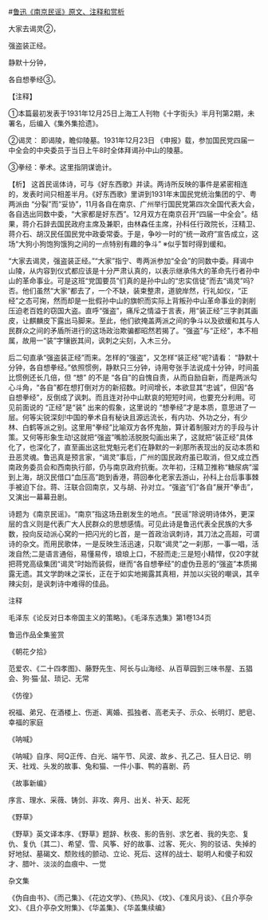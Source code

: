 #[鲁迅《南京民谣》原文、注释和赏析](https://www.vrrw.net/wx/9316.html)

大家去谒灵②，

强盗装正经。

静默十分钟，

各自想拳经③。

【注释】

①本篇最初发表于1931年12月25日上海工人刊物《十字街头》半月刊第2期，未署名，后编入《集外集拾遗》。

②谒灵： 即谒陵，瞻仰陵墓。1931年12月23日 《申报》载，参加国民党四届一中全会的中央委员于当日上午8时全体拜谒孙中山的陵墓。

③拳经：拳术。这里指阴谋诡计。



【析】 这首民谣体诗，可与《好东西歌》并读。两诗所反映的事件是紧密相连的，发表时间只相差半月。《好东西歌》里讲到1931年末国民党统治集团的宁、粤两派由 “分裂”而“妥协”，11月各自在南京、广州举行国民党第四次全国代表大会，各自选出同数中委，“大家都是好东西”。12月双方在南京召开“四届一中全会”。结果，蒋介石辞去国民政府主席及兼职，由林森任主席，孙科任行政院长，汪精卫、蒋介石、胡汉民任国民党中政委常委。于是，争吵一时的“统一政府”宣告成立，这场“大狗小狗饱狗饿狗之间的一点特别有趣的争斗” ※似乎暂时得到缓和。

“大家去谒灵，强盗装正经。”“大家”指宁、粤两派参加“全会”的同数中委。拜谒中山陵，从内容到仪式都应该是十分严肃认真的，以表示继承伟大的革命先行者孙中山的革命事业。可是这班“党国要员”们真的是孙中山的“忠实信徒”而去“谒灵”吗?否。他们虽然“大家”都去了，一个不缺，装束整肃，道貌岸然，行礼如仪，“正经”之态可掬，然而却是一批假孙中山的旗帜而实际上背叛孙中山革命事业的剥削压迫老百姓的窃国大盗。直呼“强盗”，痛斥之情溢于言表，用“装正经”三字剥其画皮，让麒麟皮下露出马脚来。至此，他们欲掩盖两派之间的争斗以及欲缓和其与人民群众之间的矛盾所进行的这场政治欺骗都昭然若揭了。“强盗”与“正经”，本不相属，故用一“装”字镶嵌其间，讽刺之尖刻，入木三分。

后二句直承“强盗装正经”而来。怎样的“强盗”，又怎样“装正经”呢?请看： “静默十分钟，各自想拳经。”依照惯例，静默只三分钟，诗用夸张手法说成十分钟，时间虽比惯例还长几倍，但 “想” 的不是 “各自”的自愧自责，从而自励自新，而是两派勾心斗角，“各自”都在想打倒对方的新招数。时间增长，本欲显其“忠诚”，但因“各自想拳经”，反倒成了讽刺。而且连对孙中山默哀的短短时间，也要充分利用。可见前面说的 “正经”是“装” 出来的假象，这里说的 “想拳经”才是本质，意思进了一层。何等尖锐深刻!中国的拳术自有秘诀且源远流长，有内功、外功之分，有少林、白鹤等派之别。这里用“拳经”比喻双方各怀鬼胎，算计着制服对方的手段与计策。又何等形象生动!这就把“强盗”嘴脸活脱脱勾画出来了，这就把“装正经”具体化了，也深化了，直至画出这批党魁元老们在静默的一刹那所表现出的反动本质和丑恶灵魂。鲁迅真是预言家，“谒灵”事后，广州的国民政府虽已取消，但又成立西南政务委员会和西南执行部，仍与南京政府抗衡。次年初，汪精卫推称“糖尿病”溜到上海，胡汉民借口“血压高”跑到香港，蒋回奉化老家去游山，孙科上台后事事棘手被迫下台。蒋、汪联合回南京，又与胡、孙对立。“强盗”们“各自”展开“拳击”，又演出一幕幕丑剧。

诗题为《南京民谣》。“南京”指这场丑剧发生的地点。“民谣”除说明诗体外，更深层的含义则是代表广大人民群众的思想感情。可见此诗是鲁迅代表全民族的大多数，投向反动派心窝的一把闪光的匕首，是一首政治讽刺诗，其刀法之高超，可谓诗的杂文。而用民歌体，一是反映生活迅速，只取“谒灵”之一刹那，一事一唱，活泼自然;二是语言通俗，易懂易传，琅琅上口，不胫而走;三是短小精悍，仅20字就把蒋党高级集团“谒灵”时始而装假，继而“各自想拳经”的虚伪丑恶的“强盗”本质揭露无遗。其文学韵味之深长，正在于如实地揭露其真相，并加以尖锐的嘲讽，其辛辣尖刻，是讽刺诗中难得的佳品。

注释

毛泽东《论反对日本帝国主义的策略》。《毛泽东选集》第1卷134页

鲁迅作品全集鉴赏

《朝花夕拾》

范爱农、《二十四孝图》、藤野先生、阿长与山海经、从百草园到三味书屋、五猖会、狗·猫·鼠、琐记、无常

《仿徨》

祝福、弟兄、在酒楼上、伤逝、离婚、孤独者、高老夫子、示众、长明灯、肥皂、幸福的家庭

《呐喊》

《呐喊》自序、阿Q正传、白光、端午节、风波、故乡、孔乙己、狂人日记、明天、社戏、头发的故事、兔和猫、一件小事、鸭的喜剧、药

《故事新编》

序言、理水、采薇、铸剑、非攻、奔月、出关、补天、起死

《野草》

《野草》英文译本序、《野草》题辞、秋夜、影的告别、求乞者、我的失恋、复仇、复仇〔其二〕、希望、雪、风筝、好的故事、过客、死火、狗的驳诘、失掉的好地狱、墓碣文、颓败线的颤动、立论、死后、这样的战士、聪明人和傻子和奴才、腊叶、淡淡的血痕中、一觉

杂文集

《伪自由书》、《而己集》、《花边文学》、《热风》、《坟》、《准风月谈》、《且介亭杂文》、《且介亭杂文附集》、《华盖集》、《华盖集续编》

